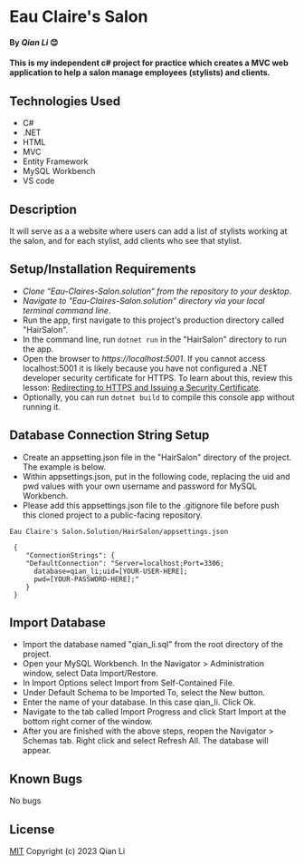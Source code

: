 # Eau Claire's Salon

#### By _Qian Li_ 😊

#### This is my independent c# project for practice which creates a MVC web application to help a salon manage employees (stylists) and clients. 

## Technologies Used

* C#
* .NET
* HTML
* MVC
* Entity Framework
* MySQL Workbench
* VS code

## Description

It will serve as a a website where users can add a list of stylists working at the salon, and for each stylist, add clients who see that stylist. 

## Setup/Installation Requirements

* _Clone “Eau-Claires-Salon.solution“ from the repository to your desktop_.
* _Navigate to "Eau-Claires-Salon.solution" directory via your local terminal command line_.
* Run the app, first navigate to this project's production directory called "HairSalon". 
* In the command line, run `dotnet run` in the "HairSalon" directory to run the app. 
* Open the browser to _https://localhost:5001_. If you cannot access localhost:5001 it is likely because you have not configured a .NET developer security certificate for HTTPS. To learn about this, review this lesson: [Redirecting to HTTPS and Issuing a Security Certificate](https://www.learnhowtoprogram.com/c-and-net/basic-web-applications/redirecting-to-https-and-issuing-a-security-certificate).
* Optionally, you can run `dotnet build` to compile this console app without running it.

## Database Connection String Setup 

* Create an appsetting.json file in the "HairSalon" directory of the project. The example is below.
* Within appsettings.json, put in the following code, replacing the uid and pwd values with your own username and password for MySQL Workbench.
* Please add this appsettings.json file to the .gitignore file before push this cloned project to a public-facing repository.

```
Eau Claire's Salon.Solution/HairSalon/appsettings.json

 {
    "ConnectionStrings": {
    "DefaultConnection": "Server=localhost;Port=3306;
      database=qian_li;uid=[YOUR-USER-HERE];
      pwd=[YOUR-PASSWORD-HERE];"
    }
 }
```

## Import Database
* Import the database named "qian_li.sql" from the root directory of the project.
* Open your MySQL Workbench. In the Navigator > Administration window, select Data Import/Restore.
* In Import Options select Import from Self-Contained File.
* Under Default Schema to be Imported To, select the New button.
* Enter the name of your database. In this case qian_li. Click Ok.
* Navigate to the tab called Import Progress and click Start Import at the bottom right corner of the window.
* After you are finished with the above steps, reopen the Navigator > Schemas tab. Right click and select Refresh All. The database will appear.

## Known Bugs

No bugs 

## License
[MIT](license.txt)
Copyright (c) 2023 Qian Li
